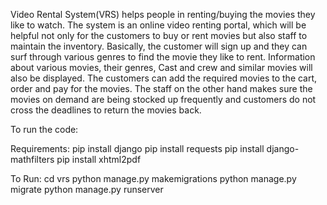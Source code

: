 Video Rental System(VRS) helps people in renting/buying the movies they like to watch. The
system is an online video renting portal, which will be helpful not only for the customers to buy
or rent movies but also staff to maintain the inventory. Basically, the customer will sign up and
they can surf through various genres to find the movie they like to rent. Information about
various movies, their genres, Cast and crew and similar movies will also be displayed. The
customers can add the required movies to the cart, order and pay for the movies. The staff on
the other hand makes sure the movies on demand are being stocked up frequently and
customers do not cross the deadlines to return the movies back.

To run the code:

Requirements:
pip install django
pip install requests
pip install django-mathfilters
pip install xhtml2pdf

To Run:
cd vrs
python manage.py makemigrations
python manage.py migrate
python manage.py runserver


